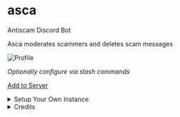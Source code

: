 # asca
Antiscam Discord Bot

Asca moderates scammers and deletes scam messages

![Profile](https://cdn.discordapp.com/attachments/936463189237977139/937015273553289327/profile.png)

*Optionally configure via slash commands*

[Add to Server](https://discord.com/api/oauth2/authorize?client_id=930922882886934588&permissions=1099511635972&scope=bot%20applications.commands)

<details>
<summary>Setup Your Own Instance</summary>

**Requires Python 3.10.x or later**

0. Create a Discord bot with
    * Scopes: `bot`, `applications.commands`
    * Permissions: `Manage Messages`, `Moderate Members`, `Ban Members`

1. Execute
```
% python3 -m pip install --requirement requirements.txt
% python3 bot.py
```
</details>

<details>
<summary>Credits</summary>

**Liz** (Lead Designer)  
**Mас** (Lead Tester)  
**Lauch** (Tester)
</details>
